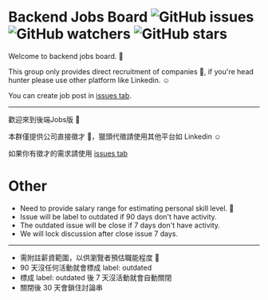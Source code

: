 # Backend Jobs Board ![GitHub issues](https://img.shields.io/github/issues-raw/b2etw/jobs?style=flat-square) ![GitHub watchers](https://img.shields.io/github/watchers/b2etw/jobs?style=flat-square) ![GitHub stars](https://img.shields.io/github/stars/b2etw/jobs?style=flat-square) 
Welcome to backend jobs board. 🤗

This group only provides direct recruitment of companies 👀, if you're head hunter please use other platform like Linkedin. ☺️

You can create job post in [issues tab](https://github.com/b2etw/jobs/issues).

- - -

歡迎來到後端Jobs版 🤗

本群僅提供公司直接徵才 👀，獵頭代徵請使用其他平台如 Linkedin ☺️

如果你有徵才的需求請使用 [issues tab](https://github.com/b2etw/jobs/issues)

# Other
* Need to provide salary range for estimating personal skill level. 💪
* Issue will be label to outdated if 90 days don't have activity.
* The outdated issue will be close if 7 days don't have activity.
* We will lock discussion after close issue 7 days.
- - -
* 需附註薪資範圍，以供瀏覽者預估職能程度 💪
* 90 天沒任何活動就會標成 label: outdated
* 標成 label: outdated 後 7 天沒活動就會自動關閉
* 關閉後 30 天會鎖住討論串
